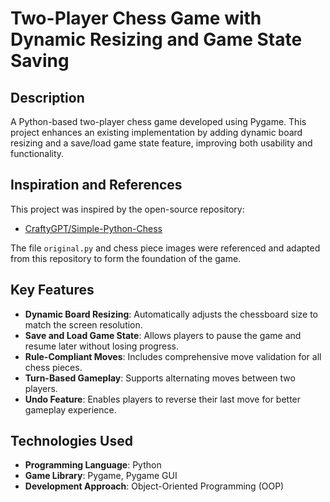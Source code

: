 # Two-Player Chess Game with Dynamic Resizing and Game State Saving

## Description
A Python-based two-player chess game developed using Pygame. This project enhances an existing implementation by adding dynamic board resizing and a save/load game state feature, improving both usability and functionality.

## Inspiration and References
This project was inspired by the open-source repository:
- [CraftyGPT/Simple-Python-Chess](https://github.com/CraftyGPT/Simple-Python-Chess.git)

The file `original.py` and chess piece images were referenced and adapted from this repository to form the foundation of the game.

## Key Features
- **Dynamic Board Resizing**: Automatically adjusts the chessboard size to match the screen resolution.
- **Save and Load Game State**: Allows players to pause the game and resume later without losing progress.
- **Rule-Compliant Moves**: Includes comprehensive move validation for all chess pieces.
- **Turn-Based Gameplay**: Supports alternating moves between two players.
- **Undo Feature**: Enables players to reverse their last move for better gameplay experience.

## Technologies Used
- **Programming Language**: Python
- **Game Library**: Pygame, Pygame GUI
- **Development Approach**: Object-Oriented Programming (OOP)

